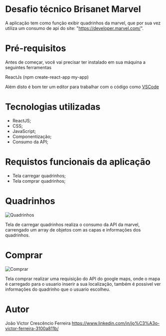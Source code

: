 # Desafio técnico Brisanet Marvel

A aplicação tem como função exibir quadrinhos da marvel, que por sua vez utiliza um consumo de api do site: "https://developer.marvel.com/".

# Pré-requisitos

Antes de começar, você vai precisar ter instalado em sua máquina a seguintes ferramentas

ReactJs (npm create-react-app my-app)

Além disto é bom ter um editor para trabalhar com o código como [VSCode](https://code.visualstudio.com/)

# Tecnologias utilizadas
* ReactJS;
* CSS;
* JavaScript;
* Componentização;
* Consumo da API;

# Requistos funcionais da aplicação 

* Tela carregar quadrinhos;
* Tela comprar quadrinhos;

 # Quadrinhos
![Quadrinhos](.ImgTelas/TelaComics.png)

Tela de carregar quadrinhos realiza o consumo da API da marvel, carrengado um array de objetos com as capas e informações dos quadrinhos.

# Comprar
![Comprar](.ImgTelas/TelaComprar.png)

Tela comprar realizar uma requisição do API do google maps, onde o mapa é carregado para o usuario inserir a sua localização, também é possivel ver informações do quadrinho que o usuario escolheu.

# Autor

João Victor Crescêncio Ferreira
https://www.linkedin.com/in/jo%C3%A3o-victor-ferreira-3100a811b/
